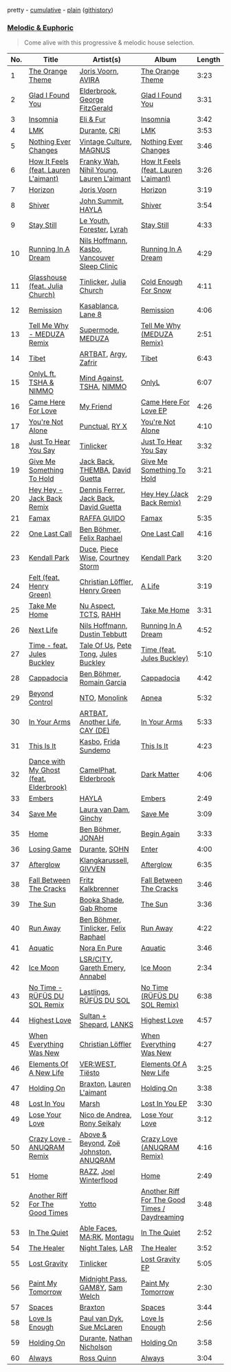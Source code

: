 pretty - [cumulative](/playlists/cumulative/Melodic%20&%20Euphoric.md) - [plain](/playlists/plain/37i9dQZF1DWTiVLKoHQ1yC) ([githistory](https://github.githistory.xyz/vitokorn/spotify-playlist-archive/blob/master/playlists/plain/37i9dQZF1DWTiVLKoHQ1yC))
### [Melodic & Euphoric](https://open.spotify.com/playlist/37i9dQZF1DWTiVLKoHQ1yC)

> Come alive with this progressive & melodic house selection.

| No. | Title | Artist(s) | Album | Length |
|---|---|---|---|---|
| 1 | [The Orange Theme](https://open.spotify.com/track/6qUoVjPN8Ys5NfnTgJrkBT) | [Joris Voorn](https://open.spotify.com/artist/4jGpKAmwvU263l0tUh4xKU), [AVIRA](https://open.spotify.com/artist/7rznn3BVOuA5jyPB275jmS) | [The Orange Theme](https://open.spotify.com/album/5NZSTlwgjkrpFBp6WEOW0e) | 3:23 |
| 2 | [Glad I Found You](https://open.spotify.com/track/4D7WGniYHsapNrosDX8KDK) | [Elderbrook](https://open.spotify.com/artist/2vf4pRsEY6LpL5tKmqWb64), [George FitzGerald](https://open.spotify.com/artist/3KOHpygRuo1ruQAbEneR3t) | [Glad I Found You](https://open.spotify.com/album/5zB2w539G0UD6sGpnevP07) | 3:31 |
| 3 | [Insomnia](https://open.spotify.com/track/7GJz7LUlNyf5DahBhG1XIg) | [Eli & Fur](https://open.spotify.com/artist/5CkVLGKUJkIc1pmSk10QP4) | [Insomnia](https://open.spotify.com/album/2m4l1KffyARA2MSaAJhEKH) | 3:42 |
| 4 | [LMK](https://open.spotify.com/track/4aHqjlibpXrHQ1nlvGJQrA) | [Durante](https://open.spotify.com/artist/1BqIPGrEhdjdLFpUzce2dh), [CRi](https://open.spotify.com/artist/3NaMuUYTIGm6CC3YqTuTvi) | [LMK](https://open.spotify.com/album/0z3SNQSfMGSWS0aKlcuea6) | 3:53 |
| 5 | [Nothing Ever Changes](https://open.spotify.com/track/1oytqQdZTKnICWgqCW9SrI) | [Vintage Culture](https://open.spotify.com/artist/28uJnu5EsrGml2tBd7y8ts), [MAGNUS](https://open.spotify.com/artist/4pOglqMAavrWFo20ORRx5w) | [Nothing Ever Changes](https://open.spotify.com/album/0HlphAJZzZbQ9xcqaD2yX4) | 3:46 |
| 6 | [How It Feels (feat. Lauren L'aimant)](https://open.spotify.com/track/76UBVe7ZXMJj8rXwIfFUPZ) | [Franky Wah](https://open.spotify.com/artist/3IG3Ub4ra8AuSxCFDVkVco), [Nihil Young](https://open.spotify.com/artist/11OUxHFoGgo2NDSdT6YiEC), [Lauren L'aimant](https://open.spotify.com/artist/2M2QzPADSybcVig2CBTcFJ) | [How It Feels (feat. Lauren L'aimant)](https://open.spotify.com/album/3j1TIHTviPzFeR2rx57l1Q) | 3:26 |
| 7 | [Horizon](https://open.spotify.com/track/5YN7zT6oM0FduuivNbVRgi) | [Joris Voorn](https://open.spotify.com/artist/4jGpKAmwvU263l0tUh4xKU) | [Horizon](https://open.spotify.com/album/5zAjWJkgSUpFaWjk9t17I2) | 3:19 |
| 8 | [Shiver](https://open.spotify.com/track/1ls2PNiOHOxmSfHRyslgAl) | [John Summit](https://open.spotify.com/artist/7kNqXtgeIwFtelmRjWv205), [HAYLA](https://open.spotify.com/artist/4yX6mpMyBGf9UfvBB8JJrc) | [Shiver](https://open.spotify.com/album/1mJnSN0jQDklAu7SoSF8Vs) | 3:54 |
| 9 | [Stay Still](https://open.spotify.com/track/1tM2jivvLKpF5TNtwKKyEB) | [Le Youth](https://open.spotify.com/artist/1Zz6NBe8UIZjm88TvehFtx), [Forester](https://open.spotify.com/artist/3d13oWvwmjcodRr3NzdArc), [Lyrah](https://open.spotify.com/artist/5JyKQ4MQ2HkU1n1BYiKMWW) | [Stay Still](https://open.spotify.com/album/1Liw9JDxORvLa5ZQnWJbdX) | 4:33 |
| 10 | [Running In A Dream](https://open.spotify.com/track/66RMkzVBVjI3MlOiQ4v4gL) | [Nils Hoffmann](https://open.spotify.com/artist/6sOEMfvCfHQ9dhSWyamXVb), [Kasbo](https://open.spotify.com/artist/1ikID9RZZMvkuBGDWrqajq), [Vancouver Sleep Clinic](https://open.spotify.com/artist/77BznF1Dr1k5KyEZ6Nn3jB) | [Running In A Dream](https://open.spotify.com/album/4NL9MNHuAFnIZlbVlmoK6E) | 4:29 |
| 11 | [Glasshouse (feat. Julia Church)](https://open.spotify.com/track/1fUyoGJs0QM15YnBFUwOVb) | [Tinlicker](https://open.spotify.com/artist/5EmEZjq8eHEC6qFnT63Lza), [Julia Church](https://open.spotify.com/artist/4dHGNdVhBxCJUyMk9dR727) | [Cold Enough For Snow](https://open.spotify.com/album/0Mc3GAbIwtgywCJadgGFgi) | 4:11 |
| 12 | [Remission](https://open.spotify.com/track/2Ue68qfEPdUtVVgrjOKE05) | [Kasablanca](https://open.spotify.com/artist/297Z0teiCkp5s9eneWROpI), [Lane 8](https://open.spotify.com/artist/27gtK7m9vYwCyJ04zz0kIb) | [Remission](https://open.spotify.com/album/4ZqHSnu1EjWpygl20YmGm2) | 4:06 |
| 13 | [Tell Me Why - MEDUZA Remix](https://open.spotify.com/track/7jrMFjEq0t09f7m3HnnWXl) | [Supermode](https://open.spotify.com/artist/7urnl0uH1w3NCoErxw7AUK), [MEDUZA](https://open.spotify.com/artist/0xRXCcSX89eobfrshSVdyu) | [Tell Me Why (MEDUZA Remix)](https://open.spotify.com/album/6CTjQWx50yUs4wNu95cnlM) | 2:51 |
| 14 | [Tibet](https://open.spotify.com/track/7xvl39LuJ8o5yeHR1kta90) | [ARTBAT](https://open.spotify.com/artist/3BkRu2TGd2I1uBxZKddfg1), [Argy](https://open.spotify.com/artist/1NaQOKgddaJipUtmptb7GI), [Zafrir](https://open.spotify.com/artist/3DJVDo0kd19fZXpTabasOX) | [Tibet](https://open.spotify.com/album/6mQ61LMEZzW5HAvFWFumbK) | 6:43 |
| 15 | [OnlyL ft. TSHA & NIMMO](https://open.spotify.com/track/6IgYMKfaqv8VIYYIbsmlpo) | [Mind Against](https://open.spotify.com/artist/48LWLoeY0dhwaiX1FRsn72), [TSHA](https://open.spotify.com/artist/2kLa7JZu4Ijdz1Gle2khZh), [NIMMO](https://open.spotify.com/artist/76MojWoWNPzzKdrEspy5sl) | [OnlyL](https://open.spotify.com/album/4hSZwUM3VO8bNwb1ufMra5) | 6:07 |
| 16 | [Came Here For Love](https://open.spotify.com/track/3SWZ0hpjeYT1BCx0Auqi6l) | [My Friend](https://open.spotify.com/artist/1hg70WTHwGUQ7XDbjy3szw) | [Came Here For Love EP](https://open.spotify.com/album/5nPnubdJCVf8E6vxcbEFOi) | 4:26 |
| 17 | [You're Not Alone](https://open.spotify.com/track/7Ebf6mGvStX8TRTJCaC2vB) | [Punctual](https://open.spotify.com/artist/1ocnIbhFWM9bSPrd7Hu4zF), [RY X](https://open.spotify.com/artist/2KjAo6wVc9d2WcxdxSArpV) | [You're Not Alone](https://open.spotify.com/album/7sUT01qCXPckucWAUpJdR2) | 4:10 |
| 18 | [Just To Hear You Say](https://open.spotify.com/track/1bqLz6dF5MhBZkZO5QSf4N) | [Tinlicker](https://open.spotify.com/artist/5EmEZjq8eHEC6qFnT63Lza) | [Just To Hear You Say](https://open.spotify.com/album/4E8mL0pF0wa8wqQrShYVXQ) | 3:32 |
| 19 | [Give Me Something To Hold](https://open.spotify.com/track/4uPA1ZZZVNzRjUgQ5Wn98F) | [Jack Back](https://open.spotify.com/artist/4bXUaTjc7TQTvLqqCAlfYt), [THEMBA](https://open.spotify.com/artist/64tzIMKX4Npx37YLcNZZNC), [David Guetta](https://open.spotify.com/artist/1Cs0zKBU1kc0i8ypK3B9ai) | [Give Me Something To Hold](https://open.spotify.com/album/5OpfL67XVSZ0TPAAecK7aU) | 3:21 |
| 20 | [Hey Hey - Jack Back Remix](https://open.spotify.com/track/1MLxfMNuBOYnCbZDMhb1Zl) | [Dennis Ferrer](https://open.spotify.com/artist/0MGTHZpAGf7isSfw8yMIoi), [Jack Back](https://open.spotify.com/artist/4bXUaTjc7TQTvLqqCAlfYt), [David Guetta](https://open.spotify.com/artist/1Cs0zKBU1kc0i8ypK3B9ai) | [Hey Hey (Jack Back Remix)](https://open.spotify.com/album/28B0sfg0u9x74Z7gT6CLJD) | 2:29 |
| 21 | [Famax](https://open.spotify.com/track/4yhqQAKFiHNCXpxxFVhxRq) | [RAFFA GUIDO](https://open.spotify.com/artist/5zvKbKHQcyZFvTYADnEkTQ) | [Famax](https://open.spotify.com/album/1wwVoTyNUWFP6BAOcGWbZI) | 5:35 |
| 22 | [One Last Call](https://open.spotify.com/track/30nygP64gBZqbLoWC72vNq) | [Ben Böhmer](https://open.spotify.com/artist/5tDjiBYUsTqzd0RkTZxK7u), [Felix Raphael](https://open.spotify.com/artist/4nknUpUYu4baxWwkunq81Z) | [One Last Call](https://open.spotify.com/album/4P5fu99YdeoP7K29RyOvyy) | 4:16 |
| 23 | [Kendall Park](https://open.spotify.com/track/2SXi0cldambE2930H18LoL) | [Duce](https://open.spotify.com/artist/6MBI5TYgu9T3s5NeqAgbxD), [Piece Wise](https://open.spotify.com/artist/3ZgGFg9kFshmpMnayjb1Nk), [Courtney Storm](https://open.spotify.com/artist/6zd0ClAbzCmZ9qReLzekUV) | [Kendall Park](https://open.spotify.com/album/6wp9Rv4sM3NOfTaEzxY1pf) | 3:20 |
| 24 | [Felt (feat. Henry Green)](https://open.spotify.com/track/6aZdYHEp6dkDOczK60y41d) | [Christian Löffler](https://open.spotify.com/artist/3tSvlEzeDnVbQJBTkIA6nO), [Henry Green](https://open.spotify.com/artist/0VbDAlm2KUlKI5UhXRBKWp) | [A Life](https://open.spotify.com/album/4NFeATnC0BhLtvXInTdO9R) | 3:19 |
| 25 | [Take Me Home](https://open.spotify.com/track/595mcofiqQr4E0Ihpr5ZMA) | [Nu Aspect](https://open.spotify.com/artist/4NhRml5ZOfNaYJAHUE0XwT), [TCTS](https://open.spotify.com/artist/1mFGfrveXbpolppPgO29Io), [RAHH](https://open.spotify.com/artist/1WR2sls6n0N1usqywvysnX) | [Take Me Home](https://open.spotify.com/album/0XDch3owENNks3bapuFjAs) | 3:31 |
| 26 | [Next Life](https://open.spotify.com/track/0i5P9W2tN89iBojs7KQ0PD) | [Nils Hoffmann](https://open.spotify.com/artist/6sOEMfvCfHQ9dhSWyamXVb), [Dustin Tebbutt](https://open.spotify.com/artist/0z9hynUsIjf0ddI4uHqPWX) | [Running In A Dream](https://open.spotify.com/album/4NL9MNHuAFnIZlbVlmoK6E) | 4:52 |
| 27 | [Time - feat. Jules Buckley](https://open.spotify.com/track/4d2Gndzn9dnmUC8jIzI9d4) | [Tale Of Us](https://open.spotify.com/artist/1UL813H5aj3e8ekE5RqWqc), [Pete Tong](https://open.spotify.com/artist/6n1t55WMsSIUFHrAL4mUsB), [Jules Buckley](https://open.spotify.com/artist/5gGbAKDXhDoBXIJe8SuBvX) | [Time (feat. Jules Buckley)](https://open.spotify.com/album/77wNbVUueAga2P28GqHovW) | 5:10 |
| 28 | [Cappadocia](https://open.spotify.com/track/4rERaNiKlILD603GJvdEvm) | [Ben Böhmer](https://open.spotify.com/artist/5tDjiBYUsTqzd0RkTZxK7u), [Romain Garcia](https://open.spotify.com/artist/7iCW4xyVOIklzZ2qc7pS5h) | [Cappadocia](https://open.spotify.com/album/0reS9m5prtXtDFetcKIr9C) | 4:42 |
| 29 | [Beyond Control](https://open.spotify.com/track/5pK2Elt8xOENwe8xAGfASw) | [NTO](https://open.spotify.com/artist/7ry8L53T4oJtSIogGYuioq), [Monolink](https://open.spotify.com/artist/2I4hRNCYkPKJQlkoEZKjYx) | [Apnea](https://open.spotify.com/album/2P7XyZlFlhCHtXCUp7al5C) | 5:32 |
| 30 | [In Your Arms](https://open.spotify.com/track/7lLuAZCes4jKORs3ak8xZP) | [ARTBAT](https://open.spotify.com/artist/3BkRu2TGd2I1uBxZKddfg1), [Another Life](https://open.spotify.com/artist/7fMAxXqd5hhcwbC1d0VkLQ), [CAY (DE)](https://open.spotify.com/artist/2ug2jpxDeOgYfYleeYzg2K) | [In Your Arms](https://open.spotify.com/album/0KIJ5H16buFOBL0vNpmSsi) | 5:33 |
| 31 | [This Is It](https://open.spotify.com/track/1RmdXgrkvOYnHrXbz2A8WC) | [Kasbo](https://open.spotify.com/artist/1ikID9RZZMvkuBGDWrqajq), [Frida Sundemo](https://open.spotify.com/artist/5vuIOnOp6NI06rjLgTpYiY) | [This Is It](https://open.spotify.com/album/0XI1OLkA9VGYzzK5lNPu0z) | 4:23 |
| 32 | [Dance with My Ghost (feat. Elderbrook)](https://open.spotify.com/track/6lQzNJLgIn4uEK4NUMUcjv) | [CamelPhat](https://open.spotify.com/artist/240wlM8vDrf6S4zCyzGj2W), [Elderbrook](https://open.spotify.com/artist/2vf4pRsEY6LpL5tKmqWb64) | [Dark Matter](https://open.spotify.com/album/6MMe5dAtwWrV0ldIPdctgN) | 4:06 |
| 33 | [Embers](https://open.spotify.com/track/7lU1KPpPh3uwx86KBvT8yK) | [HAYLA](https://open.spotify.com/artist/4yX6mpMyBGf9UfvBB8JJrc) | [Embers](https://open.spotify.com/album/310zPynreWG7NPfazR7z02) | 2:49 |
| 34 | [Save Me](https://open.spotify.com/track/75gsMOTK0ZXgBeJ4wvDpL4) | [Laura van Dam](https://open.spotify.com/artist/6gmecOfbzCBnKd3OGkCQuz), [Ginchy](https://open.spotify.com/artist/0HOE39NQ7ewDCXEZm796MP) | [Save Me](https://open.spotify.com/album/4A0StE56VMKnr1QlzosEua) | 3:09 |
| 35 | [Home](https://open.spotify.com/track/2FsUQgO3jopRHjW6rQ7jMc) | [Ben Böhmer](https://open.spotify.com/artist/5tDjiBYUsTqzd0RkTZxK7u), [JONAH](https://open.spotify.com/artist/3Rmw0IldYoch0L6XmTjQO4) | [Begin Again](https://open.spotify.com/album/1ZwkNGxlonmG4bjmLbV1Rr) | 3:33 |
| 36 | [Losing Game](https://open.spotify.com/track/3tCA2JJ8Udtnry8BIMQijU) | [Durante](https://open.spotify.com/artist/1BqIPGrEhdjdLFpUzce2dh), [SOHN](https://open.spotify.com/artist/6XZYAWJLL8UIbxAqjKj3cg) | [Enter](https://open.spotify.com/album/519cygxrNzWY4C3hyTdMHk) | 4:00 |
| 37 | [Afterglow](https://open.spotify.com/track/5lGgglkaWaFS5g0yRlqeV7) | [Klangkarussell](https://open.spotify.com/artist/041iTeoMIwXMlShuQPIVKo), [GIVVEN](https://open.spotify.com/artist/7e1aNehmQevT0RVtN8Pzly) | [Afterglow](https://open.spotify.com/album/7jLwbeWUr2NVz7fZmX6rRb) | 6:35 |
| 38 | [Fall Between The Cracks](https://open.spotify.com/track/37FvnZdhlIjEqCGrpqjxdD) | [Fritz Kalkbrenner](https://open.spotify.com/artist/08Ut1tYxtmgIInVyQqohkM) | [Fall Between The Cracks](https://open.spotify.com/album/6b0Q7jiXPpDpvWjGRs0nJV) | 3:46 |
| 39 | [The Sun](https://open.spotify.com/track/3JxvXfdWhKOzM2VGy1Gt1z) | [Booka Shade](https://open.spotify.com/artist/2CKaDZ1Yo8YnWega9IeUzB), [Gab Rhome](https://open.spotify.com/artist/3VXMcHmS4xk3cacv4oXWKI) | [The Sun](https://open.spotify.com/album/5r6iKwNhaF0AlqX8YKMpk7) | 3:36 |
| 40 | [Run Away](https://open.spotify.com/track/4l8fwDaGkOWJqvNacpcBTo) | [Ben Böhmer](https://open.spotify.com/artist/5tDjiBYUsTqzd0RkTZxK7u), [Tinlicker](https://open.spotify.com/artist/5EmEZjq8eHEC6qFnT63Lza), [Felix Raphael](https://open.spotify.com/artist/4nknUpUYu4baxWwkunq81Z) | [Run Away](https://open.spotify.com/album/3KP04xsSyd236fx8GJPfxK) | 4:22 |
| 41 | [Aquatic](https://open.spotify.com/track/4PJaGVVVYNSN9EZJmMLtfK) | [Nora En Pure](https://open.spotify.com/artist/24DO0PijjITGIEWsO8XaPs) | [Aquatic](https://open.spotify.com/album/1sXUPeXG3bo3norKvF2nJx) | 3:46 |
| 42 | [Ice Moon](https://open.spotify.com/track/1Vv4jqn3EZZw0BThJqjhJD) | [LSR/CITY](https://open.spotify.com/artist/0YQ22xAzgefaKw8vKCAEp2), [Gareth Emery](https://open.spotify.com/artist/0hprEC0nsWuQPSHag1O2Vi), [Annabel](https://open.spotify.com/artist/4zR2t8bagib4ozydVgb93l) | [Ice Moon](https://open.spotify.com/album/4ZFwY8augL822xcvrf0LL2) | 2:34 |
| 43 | [No Time - RÜFÜS DU SOL Remix](https://open.spotify.com/track/7qRqmkHtKgk9B8FTGp9YjL) | [Lastlings](https://open.spotify.com/artist/0M7GyeyRi2fG8c1LdP4jhi), [RÜFÜS DU SOL](https://open.spotify.com/artist/5Pb27ujIyYb33zBqVysBkj) | [No Time (RÜFÜS DU SOL Remix)](https://open.spotify.com/album/4uYah5RDbWZkcytZ5OwdEy) | 6:38 |
| 44 | [Highest Love](https://open.spotify.com/track/0NLasZQOlKBThbVA5XPbmI) | [Sultan + Shepard](https://open.spotify.com/artist/14Tg9FvbNismPR1PJHxRau), [LANKS](https://open.spotify.com/artist/6f5yObGSpFj9eJL55GBzrb) | [Highest Love](https://open.spotify.com/album/4JM3f6tYI7acJRy0bwFv5u) | 4:57 |
| 45 | [When Everything Was New](https://open.spotify.com/track/3RvZSJe1YFaCR34mRnABDX) | [Christian Löffler](https://open.spotify.com/artist/3tSvlEzeDnVbQJBTkIA6nO) | [When Everything Was New](https://open.spotify.com/album/42OTAsIABBpoxlgibM6rye) | 4:27 |
| 46 | [Elements Of A New Life](https://open.spotify.com/track/4aoT4eYesZWIwifnIFRgcs) | [VER:WEST](https://open.spotify.com/artist/0Ig1YsHXd4GGVLWXXYqM2W), [Tiësto](https://open.spotify.com/artist/2o5jDhtHVPhrJdv3cEQ99Z) | [Elements Of A New Life](https://open.spotify.com/album/47c6Wt8ZJP39IEhtn8JzTd) | 3:25 |
| 47 | [Holding On](https://open.spotify.com/track/4yqRW7Ovd47DcgfuWXzEGR) | [Braxton](https://open.spotify.com/artist/3yOWDl4RunYUhE6dWCXhp4), [Lauren L'aimant](https://open.spotify.com/artist/2M2QzPADSybcVig2CBTcFJ) | [Holding On](https://open.spotify.com/album/2kTunMwym8g0oFkljWvXZ0) | 3:38 |
| 48 | [Lost In You](https://open.spotify.com/track/2aqx6MOQxskEH5OlpTtyp2) | [Marsh](https://open.spotify.com/artist/1eucLGnPT27tdEh6MU29wp) | [Lost In You EP](https://open.spotify.com/album/2N2GUBaJpYW7xHbDU5lnHl) | 3:30 |
| 49 | [Lose Your Love](https://open.spotify.com/track/0MbWTn0MTwqvW3OItPMaOX) | [Nico de Andrea](https://open.spotify.com/artist/3h1aCZ3gZ4zIWxnsxcBrPD), [Rony Seikaly](https://open.spotify.com/artist/4AcGuUg7odrpcPUlrHGezB) | [Lose Your Love](https://open.spotify.com/album/1Wq6wYd5isQ2EchLxPUxPi) | 3:12 |
| 50 | [Crazy Love - ANUQRAM Remix](https://open.spotify.com/track/0rQscieJqmFbGM7uZpisXu) | [Above & Beyond](https://open.spotify.com/artist/10gzBoINW3cLJfZUka8Zoe), [Zoë Johnston](https://open.spotify.com/artist/3dWyWwLvZWsWtXZHhmAiFL), [ANUQRAM](https://open.spotify.com/artist/05HPAdadViWOL8mwgYhet8) | [Crazy Love (ANUQRAM Remix)](https://open.spotify.com/album/5EkwcV1x0pkD5wWJNaNG7U) | 4:16 |
| 51 | [Home](https://open.spotify.com/track/0WrWaXFATnUTQHeLkTK2JU) | [RAZZ](https://open.spotify.com/artist/42vNc7YKaB7aleV5gdBz4l), [Joel Winterflood](https://open.spotify.com/artist/6SW28suhyCreYrl00Amk36) | [Home](https://open.spotify.com/album/0yzOf4gdeVEOK34yvtwJ0t) | 2:49 |
| 52 | [Another Riff For The Good Times](https://open.spotify.com/track/2nfHtKszA0Ae7vQJXbARp7) | [Yotto](https://open.spotify.com/artist/5Dyfxq0ZrFjjeFBdSNxDbo) | [Another Riff For The Good Times / Daydreaming](https://open.spotify.com/album/4ACy5ync0g9C1cgphs8YMG) | 3:48 |
| 53 | [In The Quiet](https://open.spotify.com/track/249ezY4pPzbgSgxfwnHrnT) | [Able Faces](https://open.spotify.com/artist/7nL523vzwv24ad0oFf2VZ2), [MA:RK](https://open.spotify.com/artist/7nq7r3on1FX8ztpwOHqHbF), [Montagu](https://open.spotify.com/artist/6eHaNJTQcHcvkwGTl3V4vb) | [In The Quiet](https://open.spotify.com/album/6AJzq43Wwf38iYJ9WnD2BH) | 2:52 |
| 54 | [The Healer](https://open.spotify.com/track/5uVBlFshng4s9kVOxSqWrk) | [Night Tales](https://open.spotify.com/artist/7lCWd42OYd5Rn7UbozbA6R), [LAR](https://open.spotify.com/artist/2w3NdJswSn39l3TU9vIRq0) | [The Healer](https://open.spotify.com/album/2DaKlxr5PKB4rFeA3GM00h) | 3:52 |
| 55 | [Lost Gravity](https://open.spotify.com/track/4UwtgYX9wp4z9zLIfzVviV) | [Tinlicker](https://open.spotify.com/artist/5EmEZjq8eHEC6qFnT63Lza) | [Lost Gravity EP](https://open.spotify.com/album/6tQSndkw5ajwFDt0u1Cb1W) | 5:05 |
| 56 | [Paint My Tomorrow](https://open.spotify.com/track/7FI9lWbsdyv5BGnO8eBBgw) | [Midnight Pass](https://open.spotify.com/artist/2F8qRDc5o9tYPuRiT4cvN6), [GAM8Y](https://open.spotify.com/artist/5ch71xT3tifThqNN03BCy6), [Sam Welch](https://open.spotify.com/artist/3JmD9HEyTy3vtITvwUFK9K) | [Paint My Tomorrow](https://open.spotify.com/album/5A6O6zDkdKNo94ZGErrQlK) | 2:30 |
| 57 | [Spaces](https://open.spotify.com/track/0bWtNDvDLoR1lgFhf2MEvY) | [Braxton](https://open.spotify.com/artist/3yOWDl4RunYUhE6dWCXhp4) | [Spaces](https://open.spotify.com/album/79BuUC7A4UwuFOcSz9BNhB) | 3:44 |
| 58 | [Love Is Enough](https://open.spotify.com/track/0gET2J2Mq8ym97aOSffW1P) | [Paul van Dyk](https://open.spotify.com/artist/7wU1naftD3lNq7rNsiDvOR), [Sue McLaren](https://open.spotify.com/artist/7AzAtQ0LFRXazvHMDx620D) | [Love Is Enough](https://open.spotify.com/album/2CqlLD4Ho2MmE4HV4UNryN) | 2:56 |
| 59 | [Holding On](https://open.spotify.com/track/4XZk8j2tyVDMoXjmblznuu) | [Durante](https://open.spotify.com/artist/1BqIPGrEhdjdLFpUzce2dh), [Nathan Nicholson](https://open.spotify.com/artist/4q8SjmBr5X7DUmVvrnNrsd) | [Holding On](https://open.spotify.com/album/7eWioRNyXGjl0KnIeZIeHI) | 3:58 |
| 60 | [Always](https://open.spotify.com/track/0QEt8M7MzkUDdBWIML1cqE) | [Ross Quinn](https://open.spotify.com/artist/7zaRAbRhvbrGObP8CjdTsr) | [Always](https://open.spotify.com/album/1ZU8ySmsetup6DAWpGdOQ8) | 3:04 |